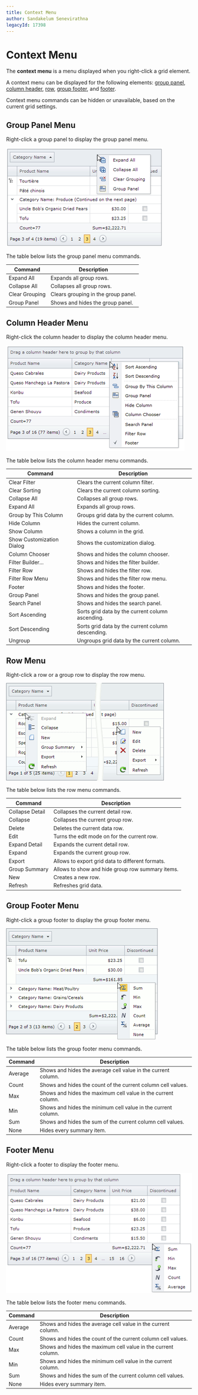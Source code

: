 ```yaml
---
title: Context Menu
author: Sandakelum Senevirathna
legacyId: 17398
---
```

# Context Menu
The **context menu** is a menu displayed when you right-click a grid element.

A context menu can be displayed for the following elements: [group panel](#grouppanelmenu), [column header](#column-menu), [row](#row-menu), [group footer](#groupfooter-menu), and [footer](#footer-menu).

Context menu commands can be hidden or unavailable, based on the current grid settings.

## <a name="grouppanelmenu"/>Group Panel Menu
Right-click a group panel to display the group panel menu.

![Grid overview 1](../../../images/img24033.png)

The table below lists the group panel menu commands.

| Command | Description |
|---|---|
| Expand All | Expands all group rows. |
| Collapse All | Collapses all group rows. |
| Clear Grouping | Clears grouping in the group panel. |
| Group Panel | Shows and hides the group panel. |

## <a name="column-menu"/>Column Header Menu
Right-click the column header to display the column header menu.

![Grid overview 2](../../../images/img24034.png)

The table below lists the column header menu commands.

| Command | Description |
|---|---|
| Clear Filter | Clears the current column filter. |
| Clear Sorting | Clears the current column sorting. |
| Collapse All | Collapses all group rows. |
| Expand All | Expands all group rows. |
| Group by This Column | Groups grid data by the current column. |
| Hide Column | Hides the current column. |
| Show Column | Shows a column in the grid. |
| Show Customization Dialog | Shows the customization dialog. |
| Column Chooser | Shows and hides the column chooser. |
| Filter Builder... | Shows and hides the filter builder. |
| Filter Row | Shows and hides the filter row. |
| Filter Row Menu | Shows and hides the filter row menu. |
| Footer | Shows and hides the footer. |
| Group Panel | Shows and hides the group panel. |
| Search Panel | Shows and hides the search panel. |
| Sort Ascending | Sorts grid data by the current column ascending. |
| Sort Descending | Sorts grid data by the current column descending. |
| Ungroup | Ungroups grid data by the current column. |

## <a name="row-menu"/>Row Menu
Right-click a row or a group row to display the row menu.

![Grid overview 3](../../../images/img24035.png)

The table below lists the row menu commands.

| Command | Description |
|---|---|
| Collapse Detail | Collapses the current detail row. |
| Collapse | Collapses the current group row. |
| Delete | Deletes the current data row. |
| Edit | Turns the edit mode on for the current row. |
| Expand Detail | Expands the current detail row. |
| Expand | Expands the current group row. |
| Export | Allows to export grid data to different formats. |
| Group Summary | Allows to show and hide group row summary items. |
| New | Creates a new row. |
| Refresh | Refreshes grid data. |

## <a name="groupfooter-menu"/>Group Footer Menu
Right-click a group footer to display the group footer menu.

![Grid overview 4](../../../images/img24036.png)

The table below lists the group footer menu commands.

| Command | Description |
|---|---|
| Average | Shows and hides the average cell value in the current column. |
| Count | Shows and hides the count of the current column cell values. |
| Max | Shows and hides the maximum cell value in the current column. |
| Min | Shows and hides the minimum cell value in the current column. |
| Sum | Shows and hides the sum of the current column cell values. |
| None | Hides every summary item. |


## <a name="footer-menu"/>Footer Menu
Right-click a footer to display the footer menu.

![Grid overview 4](../../../images/img24037.png)

The table below lists the footer menu commands.

| Command | Description |
|---|---|
| Average | Shows and hides the average cell value in the current column. |
| Count | Shows and hides the count of the current column cell values. |
| Max | Shows and hides the maximum cell value in the current column. |
| Min | Shows and hides the minimum cell value in the current column. |
| Sum | Shows and hides the sum of the current column cell values. |
| None | Hides every summary item. |